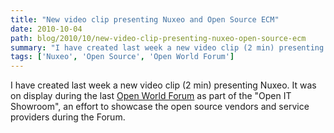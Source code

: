 ```yaml
---
title: "New video clip presenting Nuxeo and Open Source ECM"
date: 2010-10-04
path: blog/2010/10/new-video-clip-presenting-nuxeo-open-source-ecm
summary: "I have created last week a new video clip (2 min) presenting Nuxeo."
tags: ['Nuxeo', 'Open Source', 'Open World Forum']
---
```


I have created last week a new video clip (2 min) presenting Nuxeo. It was on display during the last <a href="http://www.openworldforum.org/">Open World Forum</a> as part of the "Open IT Showroom", an effort to showcase the open source vendors and service providers during the Forum.

<object width="500" height="300"><param name="movie" value="https://www.youtube.com/v/FJglLZuU_hI?fs=1&amp;hl=en_US"><param name="allowFullScreen" value="true"><param name="allowscriptaccess" value="always"><embed src="https://www.youtube.com/v/FJglLZuU_hI?fs=1&amp;hl=en_US" type="application/x-shockwave-flash" allowscriptaccess="always" allowfullscreen="true" width="500" height="300"></embed></object>

